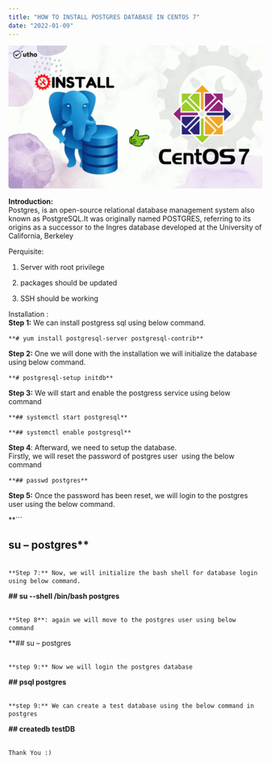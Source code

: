 ```yaml
---
title: "HOW TO INSTALL POSTGRES DATABASE IN CENTOS 7"
date: "2022-01-09"
---
```


![](images/HOW-TO-INSTALL-POSTGRES-DATABASE-IN-CENTOS-7_utho.jpg)

**Introduction:**  
Postgres, is an open-source relational database management system also known as PostgreSQL.It was originally named POSTGRES, referring to its origins as a successor to the Ingres database developed at the University of California, Berkeley

Perquisite: 

1. Server with root privilege
2. packages should be updated  
    
3. SSH should be working  
    

Installation :  
**Step 1:** We can install postgress sql using below command.

```
**# yum install postgresql-server postgresql-contrib**
```

**Step 2:** One we will done with the installation we will initialize the database using below command.

```
**# postgresql-setup initdb** 
```

**Step 3:** We will start and enable the postgress service using below command

```
**## systemctl start postgresql** 
```

```
**## systemctl enable postgresql**
```

**Step 4**: Afterward, we need to setup the database.  
Firstly, we will reset the password of postgres user  using the below command

```
**## passwd postgres**
```

**Step 5:** Once the password has been reset, we will login to the postgres user using the below command.

**```
## su – postgres** 
```

**Step 7:** Now, we will initialize the bash shell for database login using below command.

```
**## su --shell /bin/bash postgres**
```

**Step 8**: again we will move to the postgres user using below command

```
**## su – postgres
```**

**step 9:** Now we will login the postgres database

```
**## psql postgres**
```

**step 9:** We can create a test database using the below command in postgres

```
**## createdb testDB** 
```

Thank You :)
